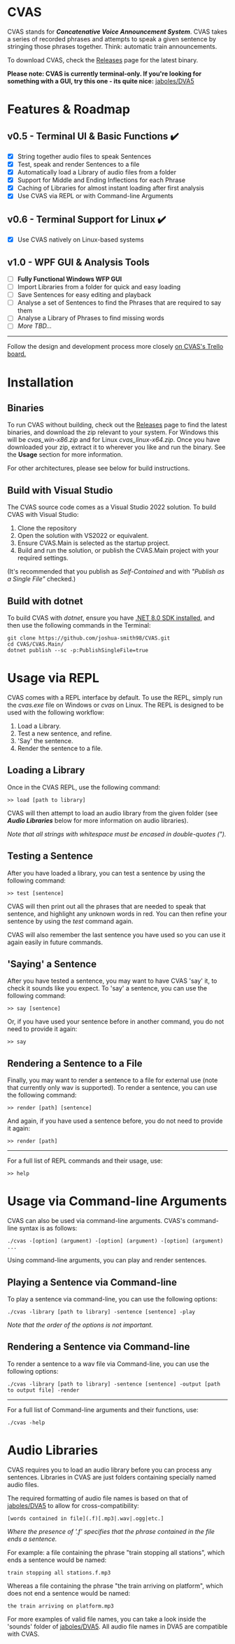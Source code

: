 

# CVAS

CVAS stands for ***Concatenative Voice Announcement System***. CVAS takes a series of recorded phrases and attempts to speak a given sentence by stringing those phrases together. Think: automatic train announcements.

To download CVAS, check the [Releases](https://github.com/joshua-smith98/CVAS/releases) page for the latest binary.

**Please note: CVAS is currently terminal-only.
If you're looking for something with a GUI, try this one - its quite nice:** [jaboles/DVA5](https://github.com/jaboles/DVA5)

# Features & Roadmap
## v0.5 - Terminal UI & Basic Functions ✔️
 - [x] String together audio files to speak Sentences
 - [x] Test, speak and render Sentences to a file
 - [x] Automatically load a Library of audio files from a folder
 - [x] Support for Middle and Ending Inflections for each Phrase
 - [x] Caching of Libraries for almost instant loading after first analysis
 - [x] Use CVAS via REPL or with Command-line Arguments

## v0.6 - Terminal Support for Linux ✔️
 - [X] Use CVAS natively on Linux-based systems

## v1.0 - WPF GUI & Analysis Tools
 - [ ] **Fully Functional Windows WFP GUI**
 - [ ] Import Libraries from a folder for quick and easy loading
 - [ ] Save Sentences for easy editing and playback
 - [ ] Analyse a set of Sentences to find the Phrases that are required to say them
 - [ ] Analyse a Library of Phrases to find missing words
 - [ ] *More TBD...*

***
Follow the design and development process more closely [on CVAS's Trello board.](https://trello.com/b/Z1Bclmuy/cvas)

# Installation

## Binaries
To run CVAS without building, check out the [Releases](https://github.com/joshua-smith98/CVAS/releases) page to find the latest binaries, and download the zip relevant to your system. For Windows this will be *cvas_win-x86.zip* and for Linux *cvas_linux-x64.zip*. Once you have downloaded your zip, extract it to wherever you like and run the binary. See the **Usage** section for more information.

For other architectures, please see below for build instructions.

## Build with Visual Studio
The CVAS source code comes as a Visual Studio 2022 solution. To build CVAS with Visual Studio:
 1. Clone the repository
 2. Open the solution with VS2022 or equivalent.
 3. Ensure CVAS.Main is selected as the startup project.
 4. Build and run the solution, or publish the CVAS.Main project with your required settings.

(It's recommended that you publish as *Self-Contained* and with *"Publish as a Single File"* checked.)

## Build with dotnet
To build CVAS with *dotnet*, ensure you have [.NET 8.0 SDK installed](https://dotnet.microsoft.com/en-us/download), and then use the following commands in the Terminal:

    git clone https://github.com/joshua-smith98/CVAS.git
    cd CVAS/CVAS.Main/
    dotnet publish --sc -p:PublishSingleFile=true

# Usage via REPL
CVAS comes with a REPL interface by default. To use the REPL, simply run the *cvas.exe* file on Windows or *cvas* on Linux.
The REPL is designed to be used with the following workflow:

 1. Load a Library.
 2. Test a new sentence, and refine.
 3. 'Say' the sentence.
 4. Render the sentence to a file.

## Loading a Library
Once in the CVAS REPL, use the following command:

    >> load [path to library]
CVAS will then attempt to load an audio library from the given folder (see ***Audio Libraries*** below for more information on audio libraries).

*Note that all strings with whitespace must be encased in double-quotes (").*

## Testing a Sentence
After you have loaded a library, you can test a sentence by using the following command:

    >> test [sentence]
CVAS will then print out all the phrases that are needed to speak that sentence, and highlight any unknown words in red. You can then refine your sentence by using the *test* command again.

CVAS will also remember the last sentence you have used so you can use it again easily in future commands.

## 'Saying' a Sentence
After you have tested a sentence, you may want to have CVAS 'say' it, to check it sounds like you expect. To 'say' a sentence, you can use the following command:

    >> say [sentence]
Or, if you have used your sentence before in another command, you do not need to provide it again:

    >> say
## Rendering a Sentence to a File
Finally, you may want to render a sentence to a file for external use (note that currently only wav is supported). To render a sentence, you can use the following command:

    >> render [path] [sentence]
And again, if you have used a sentence before, you do not need to provide it again:

    >> render [path]
***
For a full list of REPL commands and their usage, use:

    >> help

# Usage via Command-line Arguments
CVAS can also be used via command-line arguments. CVAS's command-line syntax is as follows:

    ./cvas -[option] (argument) -[option] (argument) -[option] (argument) ...
Using command-line arguments, you can play and render sentences.

## Playing a Sentence via Command-line
To play a sentence via command-line, you can use the following options:

    ./cvas -library [path to library] -sentence [sentence] -play
*Note that the order of the options is not important.*

## Rendering a Sentence via Command-line
To render a sentence to a wav file via Command-line, you can use the following options:

    ./cvas -library [path to library] -sentence [sentence] -output [path to output file] -render
***
For a full list of Command-line arguments and their functions, use:

    ./cvas -help

# Audio Libraries
CVAS requires you to load an audio library before you can process any sentences. Libraries in CVAS are just folders containing specially named audio files.

The required formatting of audio file names is based on that of [jaboles/DVA5](https://github.com/jaboles/DVA5) to allow for cross-compatibility:

    [words contained in file](.f)[.mp3|.wav|.ogg|etc.]
*Where the presence of '.f' specifies that the phrase contained in the file ends a sentence.*

For example: a file containing the phrase "train stopping all stations", which ends a sentence would be named:

    train stopping all stations.f.mp3
Whereas a file containing the phrase "the train arriving on platform", which does not end a sentence would be named:

    the train arriving on platform.mp3

For more examples of valid file names, you can take a look inside the 'sounds' folder of [jaboles/DVA5](https://github.com/jaboles/DVA5). All audio file names in DVA5 are compatible with CVAS.
